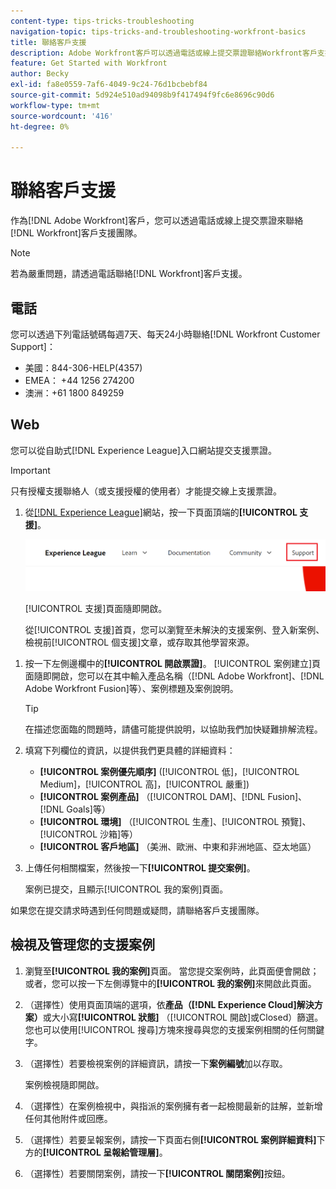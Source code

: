 ```yaml
---
content-type: tips-tricks-troubleshooting
navigation-topic: tips-tricks-and-troubleshooting-workfront-basics
title: 聯絡客戶支援
description: Adobe Workfront客戶可以透過電話或線上提交票證聯絡Workfront客戶支援團隊。 本文包含聯絡客戶支援以及檢視和管理支援案例的說明。
feature: Get Started with Workfront
author: Becky
exl-id: fa8e0559-7af6-4049-9c24-76d1bcbebf84
source-git-commit: 5d924e510ad94098b9f417494f9fc6e8696c90d6
workflow-type: tm+mt
source-wordcount: '416'
ht-degree: 0%

---
```


# 聯絡客戶支援

<!--Audited: 12/2023-->

<!--
<p>(We need to keep this as a standalone article. It is linked in multiple articles and FAQs.)</p>
-->

作為[!DNL Adobe Workfront]客戶，您可以透過電話或線上提交票證來聯絡[!DNL Workfront]客戶支援團隊。

>[!NOTE]
>
>若為嚴重問題，請透過電話聯絡[!DNL Workfront]客戶支援。

## 電話

您可以透過下列電話號碼每週7天、每天24小時聯絡[!DNL Workfront Customer Support]：

* 美國：844-306-HELP(4357)
* EMEA： +44 1256 274200
* 澳洲：+61 1800 849259

## Web

您可以從自助式[!DNL Experience League]入口網站提交支援票證。

>[!IMPORTANT]
>
>只有授權支援聯絡人（或支援授權的使用者）才能提交線上支援票證。


1. 從[[!DNL Experience League]](https://experienceleague.adobe.com)網站，按一下頁面頂端的&#x200B;**[!UICONTROL 支援]**。

   ![](assets/experience-league-top-navigation-with-support-highlighted.png)

   [!UICONTROL 支援]頁面隨即開啟。

   從[!UICONTROL 支援]首頁，您可以瀏覽至未解決的支援案例、登入新案例、檢視前[!UICONTROL 個支援]文章，或存取其他學習來源。

<!--1. To submit a case, select the option **[!UICONTROL Open a support case]**, then click **[!UICONTROL Sign] In**.-->

1. 按一下左側邊欄中的&#x200B;**[!UICONTROL 開啟票證]**。
[!UICONTROL 案例建立]頁面隨即開啟，您可以在其中輸入產品名稱（[!DNL Adobe Workfront]、[!DNL Adobe Workfront Fusion]等）、案例標題及案例說明。

   >[!TIP]
   >
   >在描述您面臨的問題時，請儘可能提供說明，以協助我們加快疑難排解流程。


1. 填寫下列欄位的資訊，以提供我們更具體的詳細資料：

   * **[!UICONTROL 案例優先順序]** ([!UICONTROL 低]，[!UICONTROL Medium]，[!UICONTROL 高]，[!UICONTROL 嚴重])
   * **[!UICONTROL 案例產品]** （[!UICONTROL DAM]、[!DNL Fusion]、[!DNL Goals]等）
   * **[!UICONTROL 環境]** （[!UICONTROL 生產]、[!UICONTROL 預覽]、[!UICONTROL 沙箱]等）
   * **[!UICONTROL 客戶地區]** （美洲、歐洲、中東和非洲地區、亞太地區）

1. 上傳任何相關檔案，然後按一下&#x200B;**[!UICONTROL 提交案例]**。

   案例已提交，且顯示[!UICONTROL 我的案例]頁面。

   <!--
   [](assets/all-cases-list-exl-support-portal.png)
   -->

如果您在提交請求時遇到任何問題或疑問，請聯絡客戶支援團隊。


## 檢視及管理您的支援案例

1. 瀏覽至&#x200B;**[!UICONTROL 我的案例]**&#x200B;頁面。 當您提交案例時，此頁面便會開啟；或者，您可以按一下左側導覽中的&#x200B;**[!UICONTROL 我的案例]**&#x200B;來開啟此頁面。

1. （選擇性）使用頁面頂端的選項，依&#x200B;**產品（[!DNL Experience Cloud]解決方案）**&#x200B;或大小寫&#x200B;**[!UICONTROL 狀態]** （[!UICONTROL 開啟]或Closed）篩選。 您也可以使用[!UICONTROL 搜尋]方塊來搜尋與您的支援案例相關的任何關鍵字。

1. （選擇性）若要檢視案例的詳細資訊，請按一下&#x200B;**案例編號**&#x200B;加以存取。

   案例檢視隨即開啟。

1. （選擇性）在案例檢視中，與指派的案例擁有者一起檢閱最新的註解，並新增任何其他附件或回應。

1. （選擇性）若要呈報案例，請按一下頁面右側&#x200B;**[!UICONTROL 案例詳細資料]**&#x200B;下方的&#x200B;**[!UICONTROL 呈報給管理層]**。

1. （選擇性）若要關閉案例，請按一下&#x200B;**[!UICONTROL 關閉案例]**&#x200B;按鈕。


<!--drafted: I took the information above from this blog post by Jon Chen (on September 13, 2022): https://experienceleaguecommunities.adobe.com/t5/workfront-blogs/how-to-submit-a-support-ticket-on-experience-league/ba-p/461737)

- this is the information that was there before - pointing to WorkfrontOne: 

If you are logged in as an Authorized Support Contact, you can contact Workfront Customer Support through the Workfront One site and create a case, formally called a ticket.

1. Log in to [**one.workfront.com**](https://one.workfront.com/) as an Authorized Support Contact.
1. On the **Home** page, click **Support**.

   ![](assets/supporthome-350x138.png)

   The Customer Support page displays.

   >[!NOTE]
   >
   >If you don't see the Support option on the Home page, you are not an Authorized Support Contact. Your Workfront administrator can contact Workfront Customer Support and request you be added an Authorized Support Contact. If you are the only Workfront administrator for your organization, contact the Workfront Support team by phone.

1. Complete the fields in the **Create a Support Case** form. All fields are required.  

   <table style="table-layout:auto">
    <tr>
        <td><strong>Subject</strong></td>
        <td>Type a brief question or explanation of the issue you are experiencing.</td>
    </tr>
    <tr>
        <td><strong>Description</strong></td>
        <td>Type a detailed description of the issue. Include as much information as possible.</td>
    </tr>
    <tr>
        <td><strong>Priority</strong></td>
        <td> </td>
    </tr>
    <tr>
        <td><strong>Case Product</strong></td>
        <td>Select the product in which you are experiencing the issue. If the issue is not related to a specific product, select None.</td>
    </tr>
    <tr>
        <td><strong>Product Area</strong></td>
        <td>Select the area of the product that best relates to the issue. If the related area is not listed in the drop-down menu, select Not Listed.</td>
    </tr>
    <tr>
        <td><strong>Environment</strong></td>
        <td>Select the environment in which the issue occurs. If you are seeing the issue in both the Production and Sandbox environments, please select Production.</td>
    </tr>
    <tr>
        <td><strong>Customer Region</strong></td>
        <td> </td>
    </tr>
   </table>

1. (Optional) Attach a file, such as an image or video file.

   1. At the bottom of the form, click **Upload File**.
   1. Click **Upload File**, then browse for and select the desired file.

      ![](assets/supportselectfile-350x368.png)

   1. Click **Done** to upload the file to the case.

1. Click **Submit** to submit the case to Workfront Customer Support.

-->


